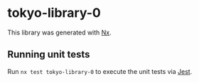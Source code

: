 # tokyo-library-0

This library was generated with [Nx](https://nx.dev).

## Running unit tests

Run `nx test tokyo-library-0` to execute the unit tests via [Jest](https://jestjs.io).
